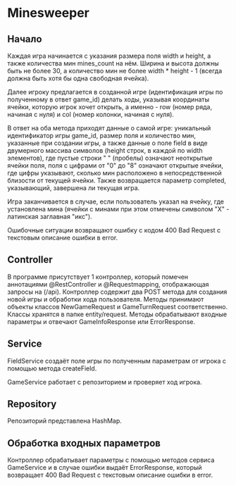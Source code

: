 # Minesweeper

## Начало
Каждая игра начинается с указания размера поля width и height, а также количества мин mines_count на нём. Ширина и высота должны быть не более 30, 
а количество мин не более width * height - 1 (всегда должна быть хотя бы одна свободная ячейка).

Далее игроку предлагается в созданной игре (идентификация игры по полученному в ответ game_id) делать ходы, указывая координаты ячейки, которую игрок хочет открыть, а именно - row (номер ряда, начиная с нуля) и col (номер колонки, начиная с нуля).

В ответ на оба метода приходят данные о самой игре: уникальный идентификатор игры game_id, размер поля и количество мин, указанные при создании игры, а также данные о поле field в виде двумерного массива символов (height строк, в каждой по width элементов), где пустые строки " " (пробелы) означают неоткрытые ячейки поля, поля с цифрами от "0" до "8" означают открытые ячейки, где цифры указывают, сколько мин расположено в непосредственной близости от текущей ячейки. Также возвращается параметр completed, указывающий, завершена ли текущая игра.

Игра заканчивается в случае, если пользователь указал на ячейку, где установлена мина (ячейки с минами при этом отмечены символом "X" - латинская заглавная "икс").

Ошибочные ситуации возвращают ошибку с кодом 400 Bad Request с текстовым описание ошибки в error.

## Controller
В программе присутствует 1 контроллер, который помечен аннотациями @RestController и @Requestmapping, отображающая запросы на (/api). 
Контроллер содержит два POST метода для создания новой игры и обработки хода пользователя. Методы принимают объекты классов NewGameRequest и GameTurnRequest соответственно. Классы хранятся в папке entity/request. 
Методы обрабатывают входные параметры и отвечают GameInfoResponse или ErrorResponse.

## Service
FieldService создаёт поле игры по полученным параметрам от игрока с помощью метода createField. 

GameService работает с репозиторием и проверяет ход игрока.

## Repository
Репозиторий представлена HashMap.

## Обработка входных параметров
Контроллер обрабатывает параметры с помощью методов сервиса GameService и в случае ошибки выдаёт ErrorResponse, который возвращает 400 Bad Request с текстовым описание ошибки в error. 